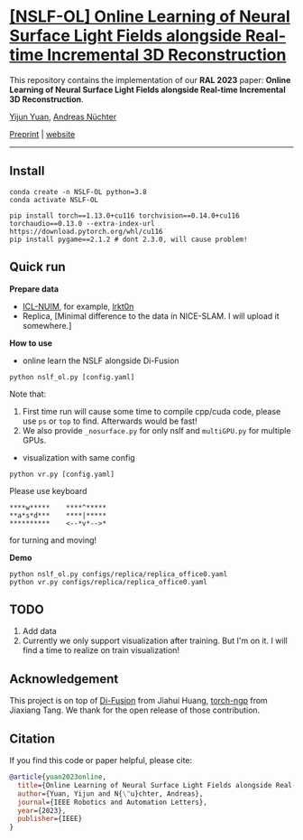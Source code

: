 # [[NSLF-OL] Online Learning of Neural Surface Light Fields alongside Real-time Incremental 3D Reconstruction](https://jarrome.github.io/NSLF-OL/)

This repository contains the implementation of our **RAL 2023** paper: **Online Learning of Neural Surface Light Fields alongside Real-time Incremental 3D Reconstruction**.

[Yijun Yuan](https://jarrome.github.io/), [Andreas Nüchter](https://www.informatik.uni-wuerzburg.de/space/mitarbeiter/nuechter/)

[Preprint]() |  [website](https://jarrome.github.io/NSLF-OL/)

---

## Install
```
conda create -n NSLF-OL python=3.8
conda activate NSLF-OL

pip install torch==1.13.0+cu116 torchvision==0.14.0+cu116 torchaudio==0.13.0 --extra-index-url https://download.pytorch.org/whl/cu116
pip install pygame==2.1.2 # dont 2.3.0, will cause problem!
```

## Quick run
**Prepare data**
* [ICL-NUIM](https://www.doc.ic.ac.uk/~ahanda/VaFRIC/iclnuim.html), for example, [lrkt0n](http://www.doc.ic.ac.uk/~ahanda/living_room_traj0n_frei_png.tar.gz)
* Replica, [Minimal difference to the data in NICE-SLAM. I will upload it somewhere.]

**How to use**
* online learn the NSLF alongside Di-Fusion
```
python nslf_ol.py [config.yaml]
```
Note that:
1. First time run will cause some time to compile cpp/cuda code, please use `ps` or `top` to find. Afterwards would be fast!
2. We also provide `_nosurface.py` for only nslf and `multiGPU.py` for multiple GPUs.



* visualization with same config
```
python vr.py [config.yaml]
```
Please use keyboard
```
****w*****    ****^*****
**a*s*d***    ****|***** 
**********    <--*v*-->*
```
for turning and moving!



**Demo**
```
python nslf_ol.py configs/replica/replica_office0.yaml
python vr.py configs/replica/replica_office0.yaml
```

## TODO
1. Add data
2. Currently we only support visualization after training. But I'm on it. I will find a time to realize on train visualization!

## Acknowledgement
This project is on top of [Di-Fusion](https://github.com/huangjh-pub/di-fusion) from Jiahui Huang, [torch-ngp](https://github.com/ashawkey/torch-ngp) from Jiaxiang Tang. We thank for the open release of those contribution.

## Citation
If you find this code or paper helpful, please cite:
```bibtex
@article{yuan2023online,
  title={Online Learning of Neural Surface Light Fields alongside Real-time Incremental 3D Reconstruction},
  author={Yuan, Yijun and N{\"u}chter, Andreas},
  journal={IEEE Robotics and Automation Letters},
  year={2023},
  publisher={IEEE}
}
```
